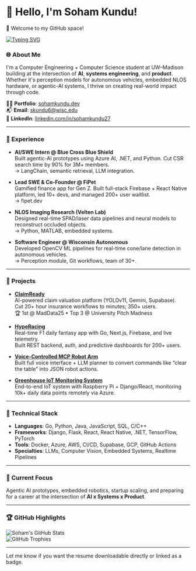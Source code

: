 # 👋 Hello, I'm Soham Kundu!

🚀 Welcome to my GitHub space!

[![Typing SVG](https://readme-typing-svg.herokuapp.com?color=36BCF7&lines=Computer+Engineer;AI+Engineer;Startup+Builder)](https://git.io/typing-svg)

### 🌐 About Me
I'm a Computer Engineering + Computer Science student at UW–Madison building at the intersection of **AI**, **systems engineering**, and **product**. Whether it's perception models for autonomous vehicles, embedded NLOS hardware, or agentic-AI systems, I thrive on creating real-world impact through code.

👨‍💻 **Portfolio**: [sohamkundu.dev](https://www.sohamkundu.dev)  
📬 **Email**: [skundu6@wisc.edu](mailto:skundu6@wisc.edu)  
🔗 **LinkedIn**: [linkedin.com/in/sohamkundu27](https://linkedin.com/in/sohamkundu27)

---

### 💼 Experience

- **AI/SWE Intern @ Blue Cross Blue Shield**  
  Built agentic-AI prototypes using Azure AI, .NET, and Python. Cut CSR search time by 90% for 3M+ members.  
  → LangChain, semantic retrieval, LLM integration.

- **Lead SWE & Co-Founder @ FiPet**  
  Gamified finance app for Gen Z. Built full-stack Firebase + React Native platform, led 10+ devs, and managed 200+ user waitlist.  
  → fipet.dev

- **NLOS Imaging Research (Velten Lab)**  
  Designed real-time SPAD/laser data pipelines and neural models to reconstruct occluded objects.  
  → Python, MATLAB, embedded systems.

- **Software Engineer @ Wisconsin Autonomous**  
  Developed OpenCV ML pipelines for real-time cone/lane detection in autonomous vehicles.  
  → Perception module, Git workflows, team of 30+.

---

### 🚀 Projects

- **[ClaimReady](https://claim-ready.vercel.app)**  
  AI-powered claim valuation platform (YOLOv11, Gemini, Supabase).  
  Cut 20+ hour insurance workflows to minutes; 350+ users.  
  🏆 1st @ MadData25 • Top 3 @ University Pitch Madness

- **[HypeRacing](https://hyperacing.us)**  
  Real-time F1 daily fantasy app with Go, Next.js, Firebase, and live telemetry.  
  Built REST backend, auth, and predictive dashboards for 200+ users.

- **[Voice-Controlled MCP Robot Arm](https://github.com/sohamkundu27/UCBerkeleyAIHackathon)**  
  Built full voice interface + LLM planner to convert commands like “clear the table” into JSON robot actions.

- **[Greenhouse IoT Monitoring System](https://github.com/sohamkundu27/GIoTMS)**  
  End-to-end IoT system with Raspberry Pi + Django/React, monitoring 10k+ daily data points remotely via Azure.

---

### 🧠 Technical Stack

- **Languages**: Go, Python, Java, JavaScript, SQL, C/C++
- **Frameworks**: Django, Flask, React, React Native, .NET, TensorFlow, PyTorch
- **Tools**: Docker, Azure, AWS, CI/CD, Supabase, GCP, GitHub Actions
- **Specialties**: LLMs, Computer Vision, Embedded Systems, Realtime Pipelines

---

### 🧠 Current Focus
Agentic AI prototypes, embedded robotics, startup scaling, and preparing for a career at the intersection of **AI x Systems x Product**.

---

### 🏆 GitHub Highlights

![Soham's GitHub Stats](https://github-readme-stats.vercel.app/api?username=sohamkundu27&show_icons=true&theme=radical)  
![GitHub Trophies](https://github-profile-trophy.vercel.app/?username=sohamkundu27&theme=radical)

---

Let me know if you want the resume downloadable directly or linked as a badge.
